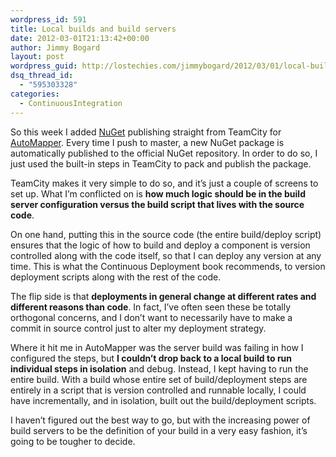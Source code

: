 ```yaml
---
wordpress_id: 591
title: Local builds and build servers
date: 2012-03-01T21:13:42+00:00
author: Jimmy Bogard
layout: post
wordpress_guid: http://lostechies.com/jimmybogard/2012/03/01/local-builds-and-build-servers/
dsq_thread_id:
  - "595303328"
categories:
  - ContinuousIntegration
---
```

So this week I added [NuGet](http://confluence.jetbrains.net/display/TCD7/NuGet) publishing straight from TeamCity for [AutoMapper](http://automapper.org/). Every time I push to master, a new NuGet package is automatically published to the official NuGet repository. In order to do so, I just used the built-in steps in TeamCity to pack and publish the package.

TeamCity makes it very simple to do so, and it’s just a couple of screens to set up. What I’m conflicted on is **how much logic should be in the build server configuration versus the build script that lives with the source code**.

On one hand, putting this in the source code (the entire build/deploy script) ensures that the logic of how to build and deploy a component is version controlled along with the code itself, so that I can deploy any version at any time. This is what the Continuous Deployment book recommends, to version deployment scripts along with the rest of the code.

The flip side is that **deployments in general change at different rates and different reasons than code**. In fact, I’ve often seen these be totally orthogonal concerns, and I don’t want to necessarily have to make a commit in source control just to alter my deployment strategy.

Where it hit me in AutoMapper was the server build was failing in how I configured the steps, but **I couldn’t drop back to a local build to run individual steps in isolation** and debug. Instead, I kept having to run the entire build. With a build whose entire set of build/deployment steps are entirely in a script that is version controlled and runnable locally, I could have incrementally, and in isolation, built out the build/deployment scripts.

I haven’t figured out the best way to go, but with the increasing power of build servers to be the definition of your build in a very easy fashion, it’s going to be tougher to decide.